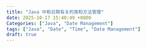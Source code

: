 ```yaml
---
title: "Java 中和日期有关的类和方法管理"
date: 2025-10-17 15:40:49 +0800
Categories: ["Java", "Date Management"]
tags: ["Java", "Date", "Time", "Date Management"]
draft: true
---
```

